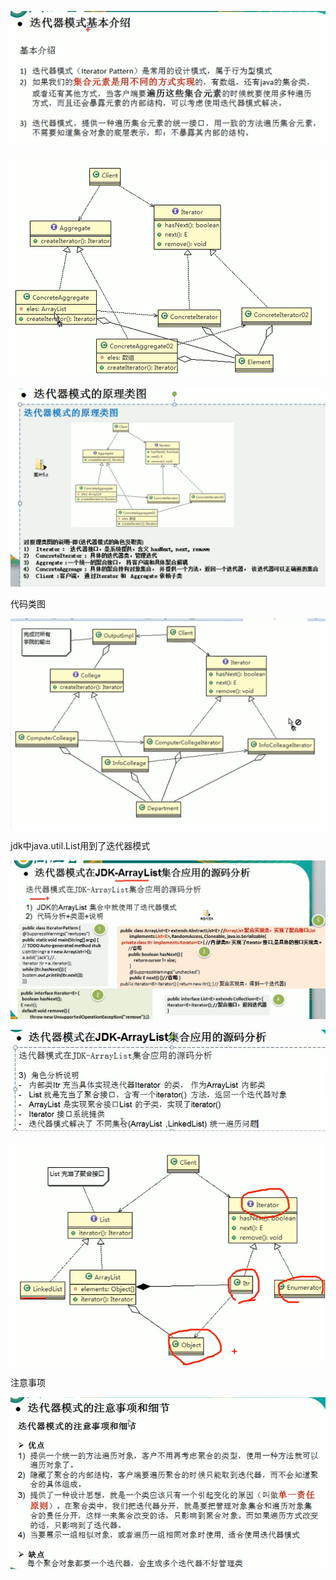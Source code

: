 

![](.迭代器模式_images/0f4adc9c.png)

![](.迭代器模式_images/c13eb312.png)

![](.迭代器模式_images/426d828b.png)

代码类图

![](.迭代器模式_images/854acd4a.png)

jdk中java.util.List用到了迭代器模式

![](.迭代器模式_images/6574728f.png)

![](.迭代器模式_images/ac191d94.png)

![](.迭代器模式_images/1ea30965.png)

注意事项

![](.迭代器模式_images/4c0cfebc.png)



